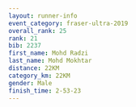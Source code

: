 ```yaml
---
layout: runner-info 
event_category: fraser-ultra-2019 
overall_rank: 25
rank: 21
bib: 2237
first_name: Mohd Radzi
last_name: Mohd Mokhtar
distance: 22KM
category_km: 22KM
gender: Male
finish_time: 2-53-23
---
```

